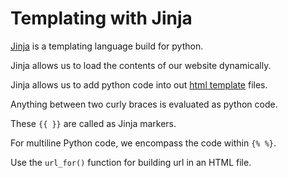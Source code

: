 # Templating with Jinja

[Jinja](https://jinja.palletsprojects.com/en/2.11.x/templates/) is a templating language build for python.

Jinja allows us to load the contents of our website dynamically.

Jinja allows us to add python code into out [html template](Rendering%20HTML%20and%20Static%20Files.md) files.

Anything between two curly braces is evaluated as python code.

These `{{ }}` are called as Jinja markers.

For multiline Python code, we encompass the code within `{% %}`.

Use the `url_for()` function for building url in an HTML file.